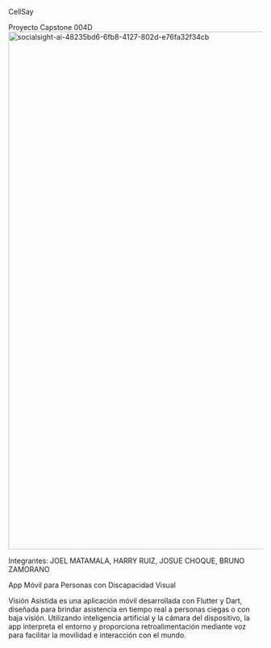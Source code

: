 CellSay 



Proyecto Capstone 004D
<img width="1024" height="1024" alt="socialsight-ai-48235bd6-6fb8-4127-802d-e76fa32f34cb" src="https://github.com/user-attachments/assets/bb7b046a-7685-4dc0-8b56-8ec9eba7adc9" />

Integrantes: JOEL MATAMALA, HARRY RUIZ, JOSUE CHOQUE, BRUNO ZAMORANO

App Móvil para Personas con Discapacidad Visual

Visión Asistida es una aplicación móvil desarrollada con Flutter y Dart, diseñada para brindar asistencia en tiempo real a personas ciegas o con baja visión. Utilizando inteligencia artificial y la cámara del dispositivo, la app interpreta el entorno y proporciona retroalimentación mediante voz para facilitar la movilidad e interacción con el mundo.
